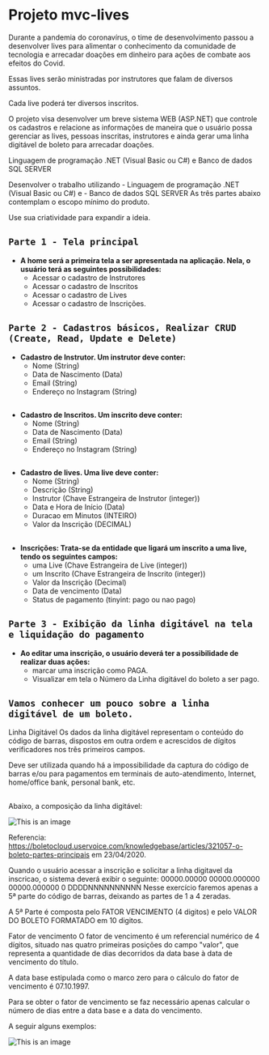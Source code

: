 # Projeto mvc-lives

Durante a pandemia do coronavírus, o time de desenvolvimento passou a desenvolver lives para alimentar o conhecimento da comunidade de tecnologia e arrecadar doações em dinheiro para ações de combate aos efeitos do Covid.

Essas lives serão ministradas por instrutores que falam de diversos assuntos.

Cada live poderá ter diversos inscritos.

O projeto visa desenvolver um breve sistema WEB (ASP.NET) que controle os cadastros e relacione as informações de maneira que o usuário possa gerenciar as lives, pessoas inscritas, instrutores e ainda gerar uma linha digitável de boleto para arrecadar doações.

Linguagem de programação .NET (Visual Basic ou C#) e Banco de dados SQL SERVER

Desenvolver o trabalho utilizando - Linguagem de programação .NET (Visual Basic ou C#) e - Banco de dados SQL SERVER As três partes abaixo contemplam o escopo mínimo do produto. 

Use sua criatividade para expandir a ideia.

## `Parte 1 - Tela principal`
- **A home será a primeira tela a ser apresentada na aplicação. Nela, o usuário terá as seguintes possibilidades:**
  * Acessar o cadastro de Instrutores 
  * Acessar o cadastro de Inscritos 
  * Acessar o cadastro de Lives 
  * Acessar o cadastro de Inscrições.

## `Parte 2 - Cadastros básicos, Realizar CRUD (Create, Read, Update e Delete)`
- **Cadastro de Instrutor. Um instrutor deve conter:**
  * Nome (String) 
  * Data de Nascimento (Data) 
  * Email (String)
  * Endereço no Instagram (String)
##
- **Cadastro de Inscritos. Um inscrito deve conter:**
  * Nome (String) 
  * Data de Nascimento (Data) 
  * Email (String)
  * Endereço no Instagram (String)
##
- **Cadastro de lives. Uma live deve conter:**
  * Nome (String) 
  * Descrição (String) 
  * Instrutor (Chave Estrangeira de Instrutor (integer)) 
  * Data e Hora de Início (Data) 
  * Duracao em Minutos (INTEIRO) 
  * Valor da Inscrição (DECIMAL)
##
- **Inscrições: Trata-se da entidade que ligará um inscrito a uma live, tendo os seguintes campos:** 
  * uma Live (Chave Estrangeira de Live (integer)) 
  * um Inscrito (Chave Estrangeira de Inscrito (integer)) 
  * Valor da Inscrição (Decimal) 
  * Data de vencimento (Data) 
  * Status de pagamento (tinyint: pago ou nao pago)

## `Parte 3 - Exibição da linha digitável na tela e liquidação do pagamento`
- **Ao editar uma inscrição, o usuário deverá ter a possibilidade de realizar duas ações:** 
  * marcar uma inscrição como PAGA.
  * Visualizar em tela o Número da Linha digitável do boleto a ser pago.
##
## `Vamos conhecer um pouco sobre a linha digitável de um boleto.`

Linha Digitável Os dados da linha digitável representam o conteúdo do código de barras, dispostos em outra ordem e acrescidos de dígitos verificadores nos três primeiros campos.

Deve ser utilizada quando há a impossibilidade da captura do código de barras e/ou para pagamentos em terminais de auto-atendimento, Internet, home/office bank, personal bank, etc.
##
Abaixo, a composição da linha digitável:

![This is an image](/img/boleto1.png)

Referencia: https://boletocloud.uservoice.com/knowledgebase/articles/321057-o-boleto-partes-principais em 23/04/2020.

Quando o usuário acessar a inscrição e solicitar a linha digitavel da inscricao, o sistema deverá exibir o seguinte: 00000.00000 00000.000000 00000.000000 0 DDDDNNNNNNNNNN Nesse exercício faremos apenas a 5ª parte do código de barras, deixando as partes de 1 a 4 zeradas.

A 5ª Parte é composta pelo FATOR VENCIMENTO (4 digitos) e pelo VALOR DO BOLETO FORMATADO em 10 digitos.

Fator de vencimento O fator de vencimento é um referencial numérico de 4 dígitos, situado nas quatro primeiras posições do campo "valor", que representa a quantidade de dias decorridos da data base à data de vencimento do título.

A data base estipulada como o marco zero para o cálculo do fator de vencimento é 07.10.1997.

Para se obter o fator de vencimento se faz necessário apenas calcular o número de dias entre a data base e a data do vencimento.

A seguir alguns exemplos:

![This is an image](/img/boleto2.png)
